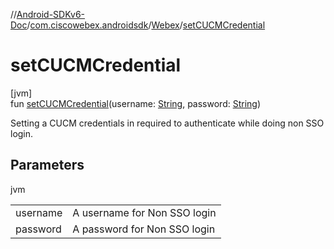 //[Android-SDKv6-Doc](../../../index.md)/[com.ciscowebex.androidsdk](../index.md)/[Webex](index.md)/[setCUCMCredential](set-c-u-c-m-credential.md)

# setCUCMCredential

[jvm]\
fun [setCUCMCredential](set-c-u-c-m-credential.md)(username: [String](https://kotlinlang.org/api/latest/jvm/stdlib/kotlin/-string/index.html), password: [String](https://kotlinlang.org/api/latest/jvm/stdlib/kotlin/-string/index.html))

Setting a CUCM credentials in required to authenticate while doing non SSO login.

## Parameters

jvm

| | |
|---|---|
| username | A username for Non SSO login |
| password | A password for Non SSO login |

